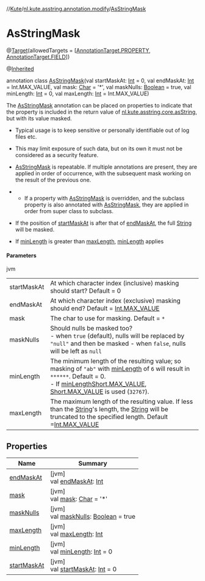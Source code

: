 //[Kute](../../../index.md)/[nl.kute.asstring.annotation.modify](../index.md)/[AsStringMask](index.md)

# AsStringMask

@[Target](https://kotlinlang.org/api/latest/jvm/stdlib/kotlin.annotation/-target/index.html)(allowedTargets = [[AnnotationTarget.PROPERTY](https://kotlinlang.org/api/latest/jvm/stdlib/kotlin.annotation/-annotation-target/-p-r-o-p-e-r-t-y/index.html), [AnnotationTarget.FIELD](https://kotlinlang.org/api/latest/jvm/stdlib/kotlin.annotation/-annotation-target/-f-i-e-l-d/index.html)])

@[Inherited](https://docs.oracle.com/javase/8/docs/api/java/lang/annotation/Inherited.html)

annotation class [AsStringMask](index.md)(val startMaskAt: [Int](https://kotlinlang.org/api/latest/jvm/stdlib/kotlin/-int/index.html) = 0, val endMaskAt: [Int](https://kotlinlang.org/api/latest/jvm/stdlib/kotlin/-int/index.html) = Int.MAX_VALUE, val mask: [Char](https://kotlinlang.org/api/latest/jvm/stdlib/kotlin/-char/index.html) = '*', val maskNulls: [Boolean](https://kotlinlang.org/api/latest/jvm/stdlib/kotlin/-boolean/index.html) = true, val minLength: [Int](https://kotlinlang.org/api/latest/jvm/stdlib/kotlin/-int/index.html) = 0, val maxLength: [Int](https://kotlinlang.org/api/latest/jvm/stdlib/kotlin/-int/index.html) = Int.MAX_VALUE)

The [AsStringMask](index.md) annotation can be placed on properties to indicate that the property is included in the return value of [nl.kute.asstring.core.asString](../../nl.kute.asstring.core/as-string.md), but with its value masked.

- 
   Typical usage is to keep sensitive or personally identifiable out of log files etc.
- 
   This may limit exposure of such data, but on its own it must not be considered as a security feature.
- 
   [AsStringMask](index.md) is repeatable. If multiple annotations are present, they are applied in order of occurrence, with the subsequent mask working on the result of the previous one.
- - 
      If a property with [AsStringMask](index.md) is overridden, and the subclass property is also annotated with       [AsStringMask](index.md), they are applied in order from super class to subclass.

- 
   If the position of [startMaskAt](start-mask-at.md) is after that of [endMaskAt](end-mask-at.md), the full [String](https://kotlinlang.org/api/latest/jvm/stdlib/kotlin/-string/index.html) will be masked.
- 
   If [minLength](min-length.md) is greater than [maxLength](max-length.md), [minLength](min-length.md) applies

#### Parameters

jvm

| | |
|---|---|
| startMaskAt | At which character index (inclusive) masking should start? Default = 0 |
| endMaskAt | At which character index (exclusive) masking should end? Default = [Int.MAX_VALUE](https://kotlinlang.org/api/latest/jvm/stdlib/kotlin/-int/-m-a-x_-v-a-l-u-e.html) |
| mask | The char to use for masking. Default = `*` |
| maskNulls | Should nulls be masked too?<br>-     when `true` (default), nulls will be replaced by `"null"` and then be masked -     when `false`, nulls will be left as `null` |
| minLength | The minimum length of the resulting value; so masking of `"ab"` with [minLength](min-length.md) of `6` will result in `******`. Default = 0.<br>-     If [minLength](min-length.md)[Short.MAX_VALUE](https://kotlinlang.org/api/latest/jvm/stdlib/kotlin/-short/-m-a-x_-v-a-l-u-e.html), [Short.MAX_VALUE](https://kotlinlang.org/api/latest/jvm/stdlib/kotlin/-short/-m-a-x_-v-a-l-u-e.html) is used (`32767`). |
| maxLength | The maximum length of the resulting value. If less than the [String](https://kotlinlang.org/api/latest/jvm/stdlib/kotlin/-string/index.html)'s length, the [String](https://kotlinlang.org/api/latest/jvm/stdlib/kotlin/-string/index.html) will be truncated to the specified length. Default =[Int.MAX_VALUE](https://kotlinlang.org/api/latest/jvm/stdlib/kotlin/-int/-m-a-x_-v-a-l-u-e.html) |

## Properties

| Name | Summary |
|---|---|
| [endMaskAt](end-mask-at.md) | [jvm]<br>val [endMaskAt](end-mask-at.md): [Int](https://kotlinlang.org/api/latest/jvm/stdlib/kotlin/-int/index.html) |
| [mask](mask.md) | [jvm]<br>val [mask](mask.md): [Char](https://kotlinlang.org/api/latest/jvm/stdlib/kotlin/-char/index.html) = '*' |
| [maskNulls](mask-nulls.md) | [jvm]<br>val [maskNulls](mask-nulls.md): [Boolean](https://kotlinlang.org/api/latest/jvm/stdlib/kotlin/-boolean/index.html) = true |
| [maxLength](max-length.md) | [jvm]<br>val [maxLength](max-length.md): [Int](https://kotlinlang.org/api/latest/jvm/stdlib/kotlin/-int/index.html) |
| [minLength](min-length.md) | [jvm]<br>val [minLength](min-length.md): [Int](https://kotlinlang.org/api/latest/jvm/stdlib/kotlin/-int/index.html) = 0 |
| [startMaskAt](start-mask-at.md) | [jvm]<br>val [startMaskAt](start-mask-at.md): [Int](https://kotlinlang.org/api/latest/jvm/stdlib/kotlin/-int/index.html) = 0 |
